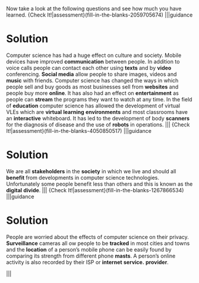 Now take a look at the following questions and see how much you have learned.
{Check It!|assessment}(fill-in-the-blanks-2059705674)
|||guidance
# Solution
Computer science has had a huge effect on culture and society. Mobile devices have improved **communication** between people. 
In addition to voice calls people can contact each other using **texts** and by **video** conferencing.
**Social media** allow people to share images, videos and **music** with friends. 
Computer science has changed the ways in which people sell and buy goods as most businesses sell from **websites** and people buy more **online**. 
It has also had an effect on **entertainment** as people can **stream** the programs they want to watch at any time. 
In the field of **education** computer science has allowed the development of virtual VLEs which are **virtual** **learning** **environments** and most classrooms have an **interactive** whiteboard. 
It has led to the development of body **scanners** for the diagnosis of disease and the use of **robots** in operations.
|||
{Check It!|assessment}(fill-in-the-blanks-4050850517)
|||guidance
# Solution
We are all **stakeholders** in the **society** in which we live and should all **benefit** from developments in computer science technologies. Unfortunately some people benefit less than others and this is known as the **digital** **divide**.
|||
{Check It!|assessment}(fill-in-the-blanks-1267866534)
|||guidance
# Solution
People are worried about the effects of computer science on their privacy. **Surveillance** cameras all ow people to be **tracked** in most cities and towns and the **location** of a person’s mobile phone can be easily found by comparing its strength from different phone **masts**. 
A person’s online activity is also recorded by their ISP or **internet** **service.** **provider**.

|||